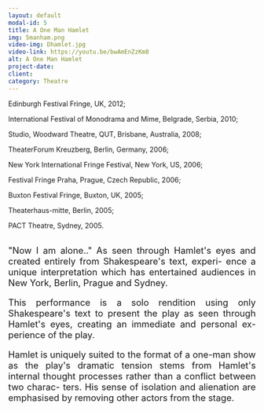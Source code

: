 ```yaml
---
layout: default
modal-id: 5
title: A One Man Hamlet
img: 5manham.png
video-img: Dhamlet.jpg
video-link: https://youtu.be/bwAmEnZzKm8
alt: A One Man Hamlet
project-date: 
client:
category: Theatre
---
```


Edinburgh Festival Fringe, UK, 2012;

International Festival of Monodrama and Mime, Belgrade, Serbia, 2010;

Studio, Woodward Theatre, QUT, Brisbane, Australia, 2008;

TheaterForum Kreuzberg, Berlin, Germany, 2006;

New York International Fringe Festival, New York, US, 2006;

Festival Fringe Praha, Prague, Czech Republic, 2006;

Buxton Festival Fringe, Buxton, UK, 2005;

Theaterhaus-mitte, Berlin, 2005;

PACT Theatre, Sydney, 2005.
<br>
<br>

<div style="text-align: justify; font-size: 1.3em;">
"Now I am alone.." As seen through Hamlet's eyes and created entirely from Shakespeare's text, experi- ence a unique interpretation which has entertained audiences in New York, Berlin, Prague and Sydney.

This performance is a solo rendition using only Shakespeare's text to present the play as seen through Hamlet's eyes, creating an immediate and personal ex- perience of the play.

Hamlet is uniquely suited to the format of a one-man show as the play's dramatic tension stems from Hamlet's internal thought processes rather than a conflict between two charac- ters. His sense of isolation and alienation are emphasised by removing other actors from the stage.
</div>

